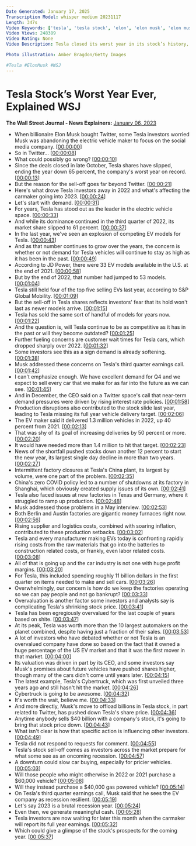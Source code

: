 ```yaml
---
Date Generated: January 17, 2025
Transcription Model: whisper medium 20231117
Length: 347s
Video Keywords: ['tesla', 'tesla stock', 'elon', 'elon musk', 'elon musk tesla', 'twitter', 'tesla crash', 'tesla stock analysis', 'tesla stock news', 'tesla news', 'tesla stock 2023', 'tesla 2023', 'tesla stock price', 'tesla stock crash', 'tsla', 'tesla stock collapse', 'tsla stock', 'stocks', 'elon musk twitter', 'musk', 'tesla profit', 'tesla growth', 'elon musk news', 'spacex', 'tesla ceo elon musk', 'tesla valuation', 'investing in tesla', 'investing', 'ev', 'electric vehicles', 'cars', 'automaker', 'auto industry', 'auto', 'gigafactory', 'tesla supply', 'news', 'bnss']
Video Views: 248389
Video Rating: None
Video Description: Tesla closed its worst year in its stock’s history, shedding about $675 billion in market valuation in 2022—the same year CEO Elon Musk bought Twitter. But reasons for the selloff go well beyond the social media company. WSJ’s Sean McLain explains.

Photo illustration: Amber Bragdon/Getty Images

#Tesla #ElonMusk #WSJ
---
```


# Tesla Stock’s Worst Year Ever, Explained  WSJ
**The Wall Street Journal - News Explainers:** [January 06, 2023](https://www.youtube.com/watch?v=nZvBB1HVe4Q)
*  When billionaire Elon Musk bought Twitter, some Tesla investors worried Musk was abandoning the electric vehicle maker to focus on the social media company. [[00:00:00](https://www.youtube.com/watch?v=nZvBB1HVe4Q&t=0.0s)]
*  So in Twitter... [[00:00:08](https://www.youtube.com/watch?v=nZvBB1HVe4Q&t=8.92s)]
*  What could possibly go wrong? [[00:00:10](https://www.youtube.com/watch?v=nZvBB1HVe4Q&t=10.92s)]
*  Since the deals closed in late October, Tesla shares have slipped, ending the year down 65 percent, the company's worst year on record. [[00:00:13](https://www.youtube.com/watch?v=nZvBB1HVe4Q&t=13.92s)]
*  But the reason for the sell-off goes far beyond Twitter. [[00:00:21](https://www.youtube.com/watch?v=nZvBB1HVe4Q&t=21.6s)]
*  Here's what drove Tesla investors away in 2022 and what's affecting the carmaker going into 2023. [[00:00:24](https://www.youtube.com/watch?v=nZvBB1HVe4Q&t=24.88s)]
*  Let's start with demand. [[00:00:31](https://www.youtube.com/watch?v=nZvBB1HVe4Q&t=31.24s)]
*  For years, Tesla has stood out as the leader in the electric vehicle space. [[00:00:33](https://www.youtube.com/watch?v=nZvBB1HVe4Q&t=33.32s)]
*  And while its dominance continued in the third quarter of 2022, its market share slipped to 61 percent. [[00:00:37](https://www.youtube.com/watch?v=nZvBB1HVe4Q&t=37.32s)]
*  In the last year, we've seen an explosion of competing EV models for Tesla. [[00:00:43](https://www.youtube.com/watch?v=nZvBB1HVe4Q&t=43.56s)]
*  And as that number continues to grow over the years, the concern is whether or not demand for Tesla vehicles will continue to stay as high as it has been in the past. [[00:00:49](https://www.youtube.com/watch?v=nZvBB1HVe4Q&t=49.96s)]
*  According to JD Power, there were 33 EV models available in the U.S. at the end of 2021. [[00:00:58](https://www.youtube.com/watch?v=nZvBB1HVe4Q&t=58.48s)]
*  But by the end of 2022, that number had jumped to 53 models. [[00:01:04](https://www.youtube.com/watch?v=nZvBB1HVe4Q&t=64.4s)]
*  Tesla still held four of the top five selling EVs last year, according to S&P Global Mobility. [[00:01:09](https://www.youtube.com/watch?v=nZvBB1HVe4Q&t=69.28s)]
*  But the sell-off in Tesla shares reflects investors' fear that its hold won't last as newer models arrive. [[00:01:15](https://www.youtube.com/watch?v=nZvBB1HVe4Q&t=75.08s)]
*  Tesla has sold the same sort of handful of models for years now. [[00:01:22](https://www.youtube.com/watch?v=nZvBB1HVe4Q&t=82.32000000000001s)]
*  And the question is, will Tesla continue to be as competitive as it has in the past or will they become outdated? [[00:01:25](https://www.youtube.com/watch?v=nZvBB1HVe4Q&t=85.84s)]
*  Further fueling concerns are customer wait times for Tesla cars, which dropped sharply over 2022. [[00:01:32](https://www.youtube.com/watch?v=nZvBB1HVe4Q&t=92.0s)]
*  Some investors see this as a sign demand is already softening. [[00:01:38](https://www.youtube.com/watch?v=nZvBB1HVe4Q&t=98.28s)]
*  Musk addressed these concerns on Tesla's third quarter earnings call. [[00:01:42](https://www.youtube.com/watch?v=nZvBB1HVe4Q&t=102.44000000000001s)]
*  I can't emphasize enough. We have excellent demand for Q4 and we expect to sell every car that we make for as far into the future as we can see. [[00:01:45](https://www.youtube.com/watch?v=nZvBB1HVe4Q&t=105.80000000000001s)]
*  And in December, the CEO said on a Twitter space's call that near-term demand pressures were driven by rising interest rate policies. [[00:01:58](https://www.youtube.com/watch?v=nZvBB1HVe4Q&t=118.2s)]
*  Production disruptions also contributed to the stock slide last year, leading to Tesla missing its full year vehicle delivery target. [[00:02:06](https://www.youtube.com/watch?v=nZvBB1HVe4Q&t=126.04s)]
*  The EV maker said it delivered 1.3 million vehicles in 2022, up 40 percent from 2021. [[00:02:13](https://www.youtube.com/watch?v=nZvBB1HVe4Q&t=133.76s)]
*  That was shy of its goal of increasing deliveries by 50 percent or more. [[00:02:20](https://www.youtube.com/watch?v=nZvBB1HVe4Q&t=140.16s)]
*  It would have needed more than 1.4 million to hit that target. [[00:02:23](https://www.youtube.com/watch?v=nZvBB1HVe4Q&t=143.68s)]
*  News of the shortfall pushed stocks down another 12 percent to start the new year, its largest single day decline in more than two years. [[00:02:27](https://www.youtube.com/watch?v=nZvBB1HVe4Q&t=147.52s)]
*  Intermittent factory closures at Tesla's China plant, its largest by volume, were one part of the problem. [[00:02:35](https://www.youtube.com/watch?v=nZvBB1HVe4Q&t=155.6s)]
*  China's zero COVID policy led to a number of shutdowns at its factory in Shanghai, which obviously created supply issues of its own. [[00:02:41](https://www.youtube.com/watch?v=nZvBB1HVe4Q&t=161.16s)]
*  Tesla also faced issues at new factories in Texas and Germany, where it struggled to ramp up production. [[00:02:48](https://www.youtube.com/watch?v=nZvBB1HVe4Q&t=168.64000000000001s)]
*  Musk addressed those problems in a May interview. [[00:02:53](https://www.youtube.com/watch?v=nZvBB1HVe4Q&t=173.84s)]
*  Both Berlin and Austin factories are gigantic money furnaces right now. [[00:02:56](https://www.youtube.com/watch?v=nZvBB1HVe4Q&t=176.44s)]
*  Rising supplier and logistics costs, combined with soaring inflation, contributed to these production setbacks. [[00:03:02](https://www.youtube.com/watch?v=nZvBB1HVe4Q&t=182.68s)]
*  Tesla and every manufacturer making EVs today is confronting rapidly rising costs from the raw materials that go into the batteries to construction related costs, or frankly, even labor related costs. [[00:03:08](https://www.youtube.com/watch?v=nZvBB1HVe4Q&t=188.48s)]
*  All of that is going up and the car industry is not one with huge profit margins. [[00:03:20](https://www.youtube.com/watch?v=nZvBB1HVe4Q&t=200.52s)]
*  For Tesla, this included spending roughly 11 billion dollars in the first quarter on items needed to make and sell cars. [[00:03:26](https://www.youtube.com/watch?v=nZvBB1HVe4Q&t=206.72s)]
*  Overwhelmingly, our concern is how do we keep the factories operating so we can pay people and not go bankrupt? [[00:03:33](https://www.youtube.com/watch?v=nZvBB1HVe4Q&t=213.32s)]
*  Overvaluation is another factor some investors and analysts say is complicating Tesla's shrinking stock price. [[00:03:41](https://www.youtube.com/watch?v=nZvBB1HVe4Q&t=221.12s)]
*  Tesla has been egregiously overvalued for the last couple of years based on shite. [[00:03:47](https://www.youtube.com/watch?v=nZvBB1HVe4Q&t=227.76s)]
*  At its peak, Tesla was worth more than the 10 largest automakers on the planet combined, despite having just a fraction of their sales. [[00:03:53](https://www.youtube.com/watch?v=nZvBB1HVe4Q&t=233.2s)]
*  A lot of investors who have debated whether or not Tesla is an overvalued company have done so based on the fact that it owned a huge percentage of the US EV market and that it was the first mover in that market. [[00:04:00](https://www.youtube.com/watch?v=nZvBB1HVe4Q&t=240.68s)]
*  Its valuation was driven in part by its CEO, and some investors say Musk's promises about future vehicles have pushed shares higher, though many of the cars didn't come until years later. [[00:04:15](https://www.youtube.com/watch?v=nZvBB1HVe4Q&t=255.28s)]
*  The latest example, Tesla's Cybertruck, which was first unveiled three years ago and still hasn't hit the market. [[00:04:26](https://www.youtube.com/watch?v=nZvBB1HVe4Q&t=266.12s)]
*  Cybertruck is going to be awesome. [[00:04:32](https://www.youtube.com/watch?v=nZvBB1HVe4Q&t=272.4s)]
*  It's worth the wait, believe me. [[00:04:33](https://www.youtube.com/watch?v=nZvBB1HVe4Q&t=273.84s)]
*  And more directly, Musk's move to offload billions in Tesla stock, in part related to Twitter, has pushed down Tesla's share price. [[00:04:36](https://www.youtube.com/watch?v=nZvBB1HVe4Q&t=276.03999999999996s)]
*  Anytime anybody sells $40 billion with a company's stock, it's going to bring that stock price down. [[00:04:43](https://www.youtube.com/watch?v=nZvBB1HVe4Q&t=283.96s)]
*  What isn't clear is how that specific action is influencing other investors. [[00:04:49](https://www.youtube.com/watch?v=nZvBB1HVe4Q&t=289.23999999999995s)]
*  Tesla did not respond to requests for comment. [[00:04:55](https://www.youtube.com/watch?v=nZvBB1HVe4Q&t=295.15999999999997s)]
*  Tesla's stock sell-off comes as investors across the market prepare for what some see as an oncoming recession. [[00:04:57](https://www.youtube.com/watch?v=nZvBB1HVe4Q&t=297.96s)]
*  A downturn could slow car buying, especially for pricier vehicles. [[00:05:03](https://www.youtube.com/watch?v=nZvBB1HVe4Q&t=303.84s)]
*  Will those people who might otherwise in 2022 or 2021 purchase a $60,000 vehicle? [[00:05:08](https://www.youtube.com/watch?v=nZvBB1HVe4Q&t=308.16s)]
*  Will they instead purchase a $40,000 gas powered vehicle? [[00:05:14](https://www.youtube.com/watch?v=nZvBB1HVe4Q&t=314.96000000000004s)]
*  On Tesla's third quarter earnings call, Musk said that he sees the EV company as recession resilient. [[00:05:19](https://www.youtube.com/watch?v=nZvBB1HVe4Q&t=319.12s)]
*  Let's say 2023 is a brutal recession year. [[00:05:24](https://www.youtube.com/watch?v=nZvBB1HVe4Q&t=324.64000000000004s)]
*  Even then, we generate meaningful cash. [[00:05:28](https://www.youtube.com/watch?v=nZvBB1HVe4Q&t=328.56s)]
*  Tesla investors are now waiting for later this month when the carmaker will report its full year earnings. [[00:05:32](https://www.youtube.com/watch?v=nZvBB1HVe4Q&t=332.12s)]
*  Which could give a glimpse of the stock's prospects for the coming year. [[00:05:37](https://www.youtube.com/watch?v=nZvBB1HVe4Q&t=337.32s)]
